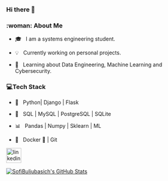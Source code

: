 ### Hi there 👋

<!--
**sofibuljubasich/sofibuljubasich** is a ✨ _special_ ✨ repository because its `README.md` (this file) appears on your GitHub profile.

Here are some ideas to get you started:

- 🔭 I’m currently working on ...
- 🌱 I’m currently learning ...
- 👯 I’m looking to collaborate on ...
- 🤔 I’m looking for help with ...
- 💬 Ask me about ...
- 📫 How to reach me: ...
- 😄 Pronouns: ...
- ⚡ Fun fact: ...
-->
<h3>:woman: About Me </h3>



- 🎓 &nbsp; I am a systems engineering student.


- :bulb: &nbsp; Currently working on personal projects.

- 🌱 &nbsp; Learning about Data Engineering, Machine Learning and Cybersecurity.



<h3>💻Tech Stack</h3>



- :snake: &nbsp; Python| Django | Flask 

- :floppy_disk: &nbsp; SQL | MySQL | PostgreSQL | SQLite 

- :bar_chart: &nbsp; Pandas | Numpy | Sklearn | ML

- 🔧 &nbsp; Docker 🐳 | Git








[<img src='https://cdn.jsdelivr.net/npm/simple-icons@3.0.1/icons/linkedin.svg' alt='linkedin' height='40'>](https://www.linkedin.com/in/sofiabuljubasich/)




[![SofiBuljubasich's GitHub Stats](https://github-readme-stats.vercel.app/api?username=sofibuljubasich&show_icons=true)](https://github.com/sofibuljubasich)







